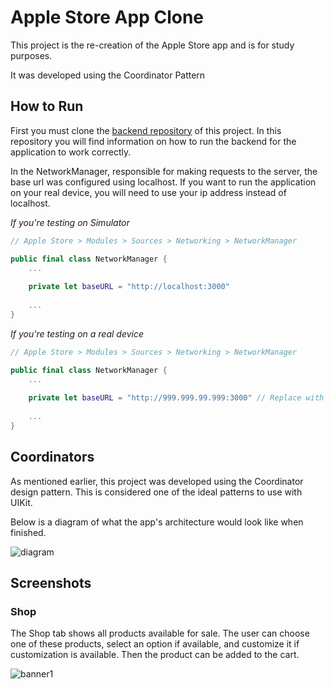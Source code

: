 #  Apple Store App Clone

This project is the re-creation of the Apple Store app and is for study purposes.

It was developed using the Coordinator Pattern

## How to Run

First you must clone the [backend repository](https://github.com/felipeisraelvidal/apple-store-app-backend) of this project. In this repository you will find information on how to run the backend for the application to work correctly.

In the NetworkManager, responsible for making requests to the server, the base url was configured using localhost. If you want to run the application on your real device, you will need to use your ip address instead of localhost.

*If you're testing on Simulator*
```swift
// Apple Store > Modules > Sources > Networking > NetworkManager

public final class NetworkManager {
    ...
    
    private let baseURL = "http://localhost:3000"
    
    ...
}
```

*If you're testing on a real device*
```swift
// Apple Store > Modules > Sources > Networking > NetworkManager

public final class NetworkManager {
    ...
    
    private let baseURL = "http://999.999.99.999:3000" // Replace with your ip address
    
    ...
}
```

## Coordinators

As mentioned earlier, this project was developed using the Coordinator design pattern. This is considered one of the ideal patterns to use with UIKit.

Below is a diagram of what the app's architecture would look like when finished.

![diagram](https://user-images.githubusercontent.com/41072759/148875595-e5eb6d7f-9712-4014-969b-ccbc4d1b332d.png)

## Screenshots

### Shop

The Shop tab shows all products available for sale. The user can choose one of these products, select an option if available, and customize it if customization is available. Then the product can be added to the cart.

![banner1](https://user-images.githubusercontent.com/41072759/148984517-3d1ae00b-794d-44fb-b784-f63260c68159.png)
